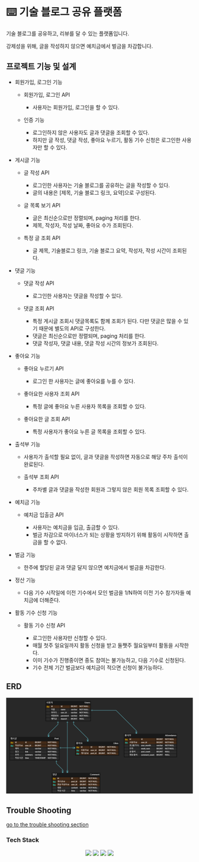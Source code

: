 # ⌨️ 기술 블로그 공유 플랫폼

기술 블로그를 공유하고, 리뷰를 달 수 있는 플랫폼입니다.

강제성을 위해, 글을 작성하지 않으면 예치금에서 벌금을 차감합니다.

## 프로젝트 기능 및 설계
- 회원가입, 로그인 기능

    - 회원가입, 로그인 API
      
        - 사용자는 회원가입, 로그인을 할 수 있다.
          
    - 인증 기능
      
        - 로그인하지 않은 사용자도 글과 댓글을 조회할 수 있다.
        - 하지만 글 작성, 댓글 작성, 좋아요 누르기, 활동 기수 신청은 로그인한 사용자만 할 수 있다.
- 게시글 기능
  
  - 글 작성 API
    
    - 로그인한 사용자는 기술 블로그를 공유하는 글을 작성할 수 있다.
    - 글의 내용은 \[제목, 기술 블로그 링크, 요약\]으로 구성된다.
      
  - 글 목록 보기 API
    
    - 글은 최신순으로만 정렬되며, paging 처리를 한다.
    - 제목, 작성자, 작성 날짜, 좋아요 수가 조회된다.
      
  - 특정 글 조회 API
    
    - 글 제목, 기술블로그 링크, 기술 블로그 요약, 작성자, 작성 시간이 조회된다.
      
- 댓글 기능
  
    - 댓글 작성 API
      
        - 로그인한 사용자는 댓글을 작성할 수 있다.
          
    - 댓글 조회 API
      
      - 특정 게시글 조회시 댓글목록도 함께 조회가 된다. 다만 댓글은 많을 수 있기 때문에 별도의 API로 구성한다.
      - 댓글은 최신순으로만 정렬되며, paging 처리를 한다.
      - 댓글 작성자, 댓글 내용, 댓글 작성 시간의 정보가 조회된다.
        
- 좋아요 기능
  
  - 좋아요 누르기 API
    
      - 로그인 한 사용자는 글에 좋아요를 누를 수 있다.
        
  - 좋아요한 사용자 조회 API
    
      - 특정 글에 좋아요 누른 사용자 목록을 조회할 수 있다.
        
  - 좋아요한 글 조회 API
    
      - 특정 사용자가 좋아요 누른 글 목록을 조회할 수 있다.
        
- 출석부 기능
  
  - 사용자가 출석할 필요 없이, 글과 댓글을 작성하면 자동으로 해당 주차 출석이 완료된다.
    
  - 출석부 조회 API
    
      - 주차별 글과 댓글을 작성한 회원과 그렇지 않은 회원 목록 조회할 수 있다.
        
- 예치금 기능
  
    - 예치금 입출금 API
      
        - 사용자는 예치금을 입금, 출금할 수 있다.
        - 벌금 차감으로 마이너스가 되는 상황을 방지하기 위해 활동이 시작하면 출금을 할 수 없다.
          
- 벌금 기능
  
  - 한주에 할당된 글과 댓글 달지 않으면 예치금에서 벌금을 차감한다.
    
- 정산 기능
  
  - 다음 기수 시작일에 이전 기수에서 모인 벌금을 1/N하여 이전 기수 참가자들 예치금에 더해준다.
    
- 활동 기수 신청 기능
  
  - 활동 기수 신청 API
    
      - 로그인한 사용자만 신청할 수 있다.    
      - 매월 첫주 일요일까지 활동 신청을 받고 둘쨋주 월요일부터 활동을 시작한다.
      - 이미 기수가 진행중이면 중도 참여는 불가능하고, 다음 기수로 신청된다.
      - 기수 전체 기간 벌금보다 예치금이 적으면 신청이 불가능하다.


## ERD
![ERD](doc/img/erd.png)

## Trouble Shooting
[go to the trouble shooting section](doc/TROUBLE_SHOOTING.md)

### Tech Stack
<div align=center> 
  <img src="https://img.shields.io/badge/java-007396?style=for-the-badge&logo=java&logoColor=white"> 
  <img src="https://img.shields.io/badge/spring-6DB33F?style=for-the-badge&logo=spring&logoColor=white"> 
  <img src="https://img.shields.io/badge/mysql-4479A1?style=for-the-badge&logo=mysql&logoColor=white"> 
  <img src="https://img.shields.io/badge/git-F05032?style=for-the-badge&logo=git&logoColor=white">
</div>
